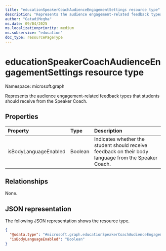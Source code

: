 ```yaml
---
title: "educationSpeakerCoachAudienceEngagementSettings resource type"
description: "Represents the audience engagement-related feedback types that students should receive from the Speaker Coach."
author: "GatadiMegha"
ms.date: 09/04/2025
ms.localizationpriority: medium
ms.subservice: "education"
doc_type: resourcePageType
---
```


# educationSpeakerCoachAudienceEngagementSettings resource type

Namespace: microsoft.graph

Represents the audience engagement-related feedback types that students should receive from the Speaker Coach.

## Properties

|Property|Type|Description|
|:---|:---|:---|
|isBodyLanguageEnabled|Boolean|Indicates whether the student should receive feedback on their body language from the Speaker Coach.|

## Relationships

None.

## JSON representation

The following JSON representation shows the resource type.
<!-- {
  "blockType": "resource",
  "@odata.type": "microsoft.graph.educationSpeakerCoachAudienceEngagementSettings"
}
-->
``` json
{
  "@odata.type": "#microsoft.graph.educationSpeakerCoachAudienceEngagementSettings",
  "isBodyLanguageEnabled": "Boolean"
}
```
